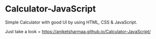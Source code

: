 # Calculator-JavaScript
Simple Calculator with good UI by using HTML, CSS &amp; JavaScript.

Just take a look = https://aniketsharmaa.github.io/Calculator-JavaScript/
